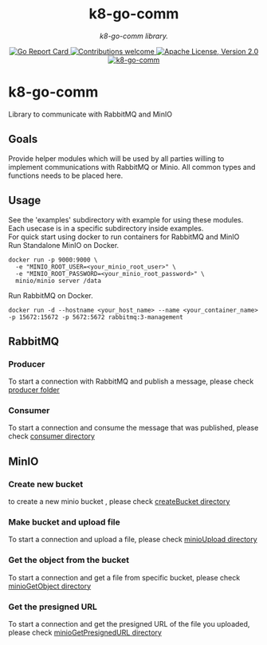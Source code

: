 <h1 align="center">k8-go-comm</h1>
<p align="center">
    <em> k8-go-comm library.</em>
</p>

<p align="center">
    <a href="https://goreportcard.com/report/github.com/k8-proxy/k8-go-comm">
        <img src="https://goreportcard.com/badge/k8-proxy/k8-go-comm" alt="Go Report Card">
    </a>
	<a href="https://github.com/k8-proxy/k8-go-comm/pulls">
        <img src="https://img.shields.io/badge/contributions-welcome-brightgreen.svg?style=flat" alt="Contributions welcome">
    </a>
    <a href="https://opensource.org/licenses/Apache-2.0">
        <img src="https://img.shields.io/badge/License-Apache%202.0-blue.svg" alt="Apache License, Version 2.0">
    </a>
    <a href="https://pkg.go.dev/github.com/k8-proxy/k8-go-comm">
        <img src="https://godoc.org/github.com/k8-proxy/k8-go-comm?status.svg" alt="k8-go-comm">
    </a>
</p>

# k8-go-comm

Library to communicate with RabbitMQ and MinIO

## Goals

Provide helper modules which will be used by all parties willing to implement communications with RabbitMQ or Minio. All common types and functions needs to be placed here.

## Usage

See the 'examples' subdirectory with example for using these modules. Each usecase is in a specific subdirectory inside examples.<br>
For quick start using docker to run containers for RabbitMQ and MinIO<br>
Run Standalone MinIO on Docker.

```
docker run -p 9000:9000 \
  -e "MINIO_ROOT_USER=<your_minio_root_user>" \
  -e "MINIO_ROOT_PASSWORD=<your_minio_root_password>" \
  minio/minio server /data

```

Run RabbitMQ on Docker.

```
docker run -d --hostname <your_host_name> --name <your_container_name> -p 15672:15672 -p 5672:5672 rabbitmq:3-management
```

## RabbitMQ

### Producer

To start a connection with RabbitMQ and publish a message, please check [producer folder](examples/producer)

### Consumer

To start a connection and consume the message that was published, please check [consumer directory](examples/consumer)

## MinIO

### Create new bucket

to create a new minio bucket , please check [createBucket directory](examples/createBucket)

### Make bucket and upload file

To start a connection and upload a file, please check [minioUpload directory](examples/minioUpload)

### Get the object from the bucket

To start a connection and get a file from specific bucket, please check [minioGetObject directory](examples/minioGetObject)

### Get the presigned URL

To start a connection and get the presigned URL of the file you uploaded, please check [minioGetPresignedURL directory](examples/minioGetPresignedURL)
